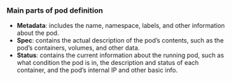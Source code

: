 ### Main parts of pod definition
- **Metadata**: includes the name, namespace, labels, and other information about the pod.
- **Spec**: contains the actual description of the pod’s contents, such as the pod’s containers, volumes, and other data.
- **Status**: contains the current information about the running pod, such as what condition the pod is in, the description and status of each container, and the pod’s internal IP and other basic info.

